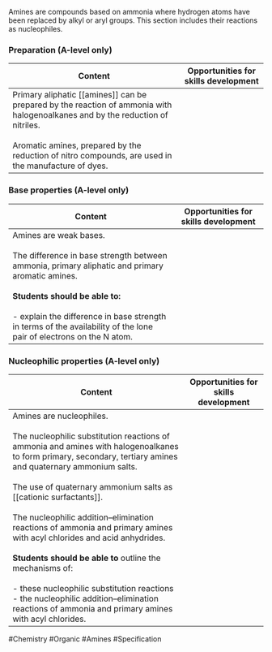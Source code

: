 Amines are compounds based on ammonia where hydrogen atoms have been replaced by alkyl or aryl groups. This section includes their reactions as nucleophiles.

### Preparation (A-level only)

| Content                                                                                                                                                                                                                                   | Opportunities for skills development |
| ----------------------------------------------------------------------------------------------------------------------------------------------------------------------------------------------------------------------------------------- | ------------------------------------ |
| Primary aliphatic [[amines]] can be prepared by the reaction of ammonia with halogenoalkanes and by the reduction of nitriles.<br><br>Aromatic amines, prepared by the reduction of nitro compounds, are used in the manufacture of dyes. |                                      |

### Base properties (A-level only)

|Content|Opportunities for skills development|
|---|---|
|Amines are weak bases.<br><br>The difference in base strength between ammonia, primary aliphatic and primary aromatic amines.<br><br>**Students should be able to:**<br><br>- explain the difference in base strength in terms of the availability of the lone pair of electrons on the N atom.||

### Nucleophilic properties (A-level only)

| Content                                                                                                                                                                                                                                                                                                                                                                                                                                                                                                                                                                                                                          | Opportunities for skills development |
| -------------------------------------------------------------------------------------------------------------------------------------------------------------------------------------------------------------------------------------------------------------------------------------------------------------------------------------------------------------------------------------------------------------------------------------------------------------------------------------------------------------------------------------------------------------------------------------------------------------------------------- | ------------------------------------ |
| Amines are nucleophiles.<br><br>The nucleophilic substitution reactions of ammonia and amines with halogenoalkanes to form primary, secondary, tertiary amines and quaternary ammonium salts.<br><br>The use of quaternary ammonium salts as [[cationic surfactants]].<br><br>The nucleophilic addition–elimination reactions of ammonia and primary amines with acyl chlorides and acid anhydrides.<br><br>**Students should be able to** outline the mechanisms of:<br><br>- these nucleophilic substitution reactions<br>- the nucleophilic addition–elimination reactions of ammonia and primary amines with acyl chlorides. |                                      |

#Chemistry #Organic #Amines #Specification